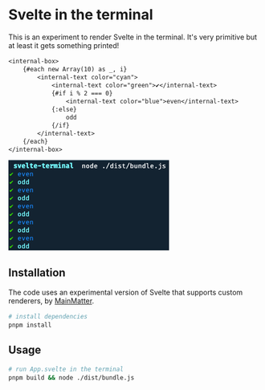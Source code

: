 # Svelte in the terminal

This is an experiment to render Svelte in the terminal. It's very primitive but at least it gets something printed!

```svelte
<internal-box>
	{#each new Array(10) as _, i}
		<internal-text color="cyan">
			<internal-text color="green">✔︎</internal-text>
			{#if i % 2 === 0}
				<internal-text color="blue">even</internal-text>
			{:else}
				odd
			{/if}
		</internal-text>
	{/each}
</internal-box>
```

![A showcase of Svelte rendering in a terminal](./resources/showcase.png)

## Installation

The code uses an experimental version of Svelte that supports custom renderers, by [MainMatter](https://github.com/mainmatter/svelte-lynx-integration).

```sh
# install dependencies
pnpm install
```

## Usage

```sh
# run App.svelte in the terminal
pnpm build && node ./dist/bundle.js
```
